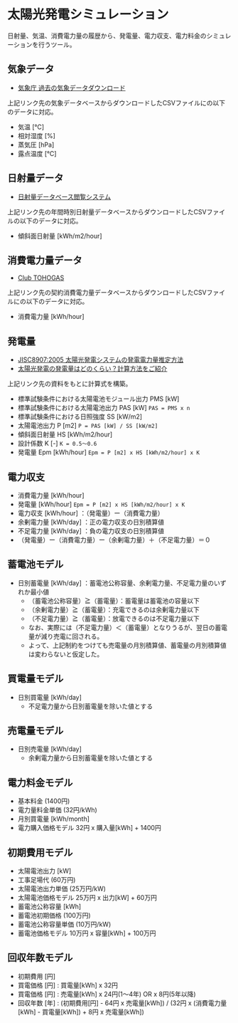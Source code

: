 # 太陽光発電シミュレーション
日射量、気温、消費電力量の履歴から、発電量、電力収支、電力料金のシミュレーションを行うツール。

## 気象データ
* [気象庁 過去の気象データダウンロード](https://www.data.jma.go.jp/risk/obsdl/index.php)

上記リンク先の気象データベースからダウンロードしたCSVファイルにの以下のデータに対応。

* 気温 [℃]
* 相対湿度 [%]
* 蒸気圧 [hPa]
* 露点温度 [℃]

## 日射量データ
* [日射量データベース閲覧システム](https://appww2.infoc.nedo.go.jp/appww/index.html)

上記リンク先の年間時別日射量データベースからダウンロードしたCSVファイルの以下のデータに対応。

* 傾斜面日射量 [kWh/m2/hour]

## 消費電力量データ
* [Club TOHOGAS](https://members.tohogas.co.jp/)

上記リンク先の契約消費電力量データベースからダウンロードしたCSVファイルにの以下のデータに対応。

* 消費電力量 [kWh/hour]

## 発電量
* [JISC8907:2005 太陽光発電システムの発電電力量推定方法](https://kikakurui.com/c8/C8907-2005-01.html)
* [太陽光発電の発電量はどのくらい？計算方法をご紹介](https://blog.eco-megane.jp/estimate-amount-of-power-produced/)

上記リンク先の資料をもとに計算式を構築。

* 標準試験条件における太陽電池モジュール出力 PMS [kW]
* 標準試験条件における太陽電池出力 PAS [kW] `PAS = PMS x n`
* 標準試験条件における日照強度 SS [kW/m2]
* 太陽電池出力 P [m2] `P = PAS [kW] / SS [kW/m2]`
* 傾斜面日射量 HS [kWh/m2/hour]
* 設計係数 K [-] `K = 0.5～0.6`
* 発電量 Epm [kWh/hour] `Epm = P [m2] x HS [kWh/m2/hour] x K`

## 電力収支

* 消費電力量 [kWh/hour]
* 発電量 [kWh/hour] `Epm = P [m2] x HS [kWh/m2/hour] x K`
* 電力収支 [kWh/hour] ：（発電量）ー（消費電力量）
* 余剰電力量 [kWh/day] ：正の電力収支の日別積算値
* 不足電力量 [kWh/day] ：負の電力収支の日別積算値
* （発電量）ー（消費電力量）ー（余剰電力量）＋（不足電力量）＝０

## 蓄電池モデル

* 日別蓄電量 [kWh/day] ：蓄電池公称容量、余剰電力量、不足電力量のいずれか最小値
  * （蓄電池公称容量）≧（蓄電量）：蓄電量は蓄電池の容量以下
  * （余剰電力量）≧（蓄電量）：充電できるのは余剰電力量以下
  * （不足電力量）≧（蓄電量）：放電できるのは不足電力量以下
  * なお、実際には（不足電力量）＜（蓄電量）となりうるが、翌日の蓄電量が減り売電に回される。
  * よって、上記制約をつけても売電量の月別積算値、蓄電量の月別積算値は変わらないと仮定した。

## 買電量モデル

* 日別買電量 [kWh/day]
  * 不足電力量から日別蓄電量を除いた値とする

## 売電量モデル

* 日別売電量 [kWh/day]
  * 余剰電力量から日別蓄電量を除いた値とする

## 電力料金モデル

* 基本料金 (1400円)
* 電力量料金単価 (32円/kWh)
* 月別買電量 [kWh/month]
* 電力購入価格モデル 32円 x 購入量[kWh] + 1400円

## 初期費用モデル

* 太陽電池出力 [kW]
* 工事足場代 (60万円)
* 太陽電池出力単価 (25万円/kW)
* 太陽電池価格モデル 25万円 x 出力[kW] + 60万円
* 蓄電池公称容量 [kWh]
* 蓄電池初期価格 (100万円)
* 蓄電池公称容量単価 (10万円/kW)
* 蓄電池価格モデル 10万円 x 容量[kWh] + 100万円

## 回収年数モデル

* 初期費用 [円]
* 買電価格 [円] : 買電量[kWh] x 32円
* 買電価格 [円] : 売電量[kWh] x 24円(1～4年) OR x 8円(5年以降)
* 回収年数 [年] : (初期費用[円] - 64円 x 売電量[kWh]) / (32円 x (消費電力量[kWh] - 買電量[kWh]) + 8円 x 売電量[kWh])

